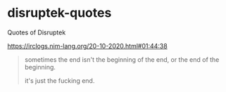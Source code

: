 # disruptek-quotes
Quotes of Disruptek


https://irclogs.nim-lang.org/20-10-2020.html#01:44:38
> sometimes the end isn't the beginning of the end, or the end of the beginning.
> 
> it's just the fucking end.
